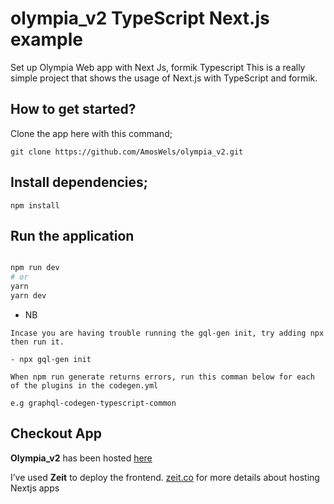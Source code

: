 # olympia_v2 TypeScript Next.js example
Set up Olympia Web app with Next Js, formik Typescript
This is a really simple project that shows the usage of Next.js with TypeScript and formik.

## How to get started?
Clone the app here with this command;
```
git clone https://github.com/AmosWels/olympia_v2.git
```

## Install dependencies;
```
npm install
```

## Run the application

```bash

npm run dev
# or
yarn
yarn dev
```

- NB
```
Incase you are having trouble running the gql-gen init, try adding npx then run it. 

- npx gql-gen init
```

```
When npm run generate returns errors, run this comman below for each of the plugins in the codegen.yml

e.g graphql-codegen-typescript-common
```

## Checkout App

**Olympia_v2** has been hosted [here](https://olympia-v2.now.sh/)

I’ve used **Zeit** to deploy the frontend. [zeit.co](zeit.co) for more details about hosting Nextjs apps


